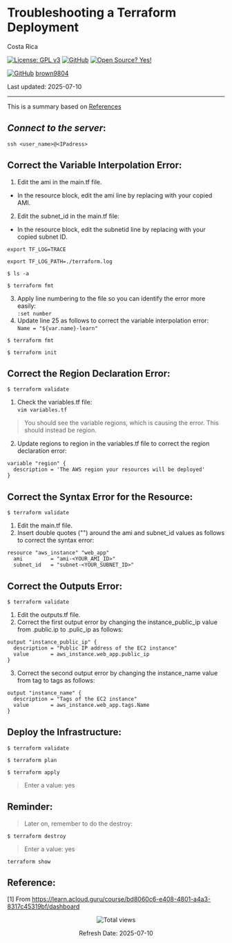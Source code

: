 # Troubleshooting a Terraform Deployment

Costa Rica

[![License: GPL v3](https://img.shields.io/badge/License-GPLv3-blue.svg)](https://www.gnu.org/licenses/gpl-3.0)
[![GitHub](https://badgen.net/badge/icon/github?icon=github&label)](https://github.com) [![Open Source? Yes!](https://badgen.net/badge/Open%20Source%20%3F/Yes%21/blue?icon=github)](https://github.com/Naereen/badges/)

[![GitHub](https://img.shields.io/badge/--181717?logo=github&logoColor=ffffff)](https://github.com/)
[brown9804](https://github.com/brown9804)

Last updated: 2025-07-10

----------

This is a summary based on [References](#reference)

## _Connect to the server_:

`ssh <user_name>@<IPadress>`

## Correct the Variable Interpolation Error:
1. Edit the ami in the main.tf file.
- In the resource block, edit the ami line by replacing <DUMMY VALUE> with your copied AMI.
2. Edit the subnet_id in the main.tf file:
- In the resource block, edit the subnetid line by replacing <DUMMY VALUE> with your copied subnet ID.

`export TF_LOG=TRACE`

`export TF_LOG_PATH=./terraform.log`

`$ ls -a`

`$ terraform fmt`

3. Apply line numbering to the file so you can identify the error more easily: <br/>
`:set number`
4. Update line 25 as follows to correct the variable interpolation error: <br/>
`Name = "${var.name}-learn"`

`$ terraform fmt`

`$ terraform init`


## Correct the Region Declaration Error:

`$ terraform validate`

1. Check the variables.tf file: <br/>
`vim variables.tf`
> You should see the variable regions, which is causing the error. This should instead be region.

2. Update regions to region in the variables.tf file to correct the region declaration error: <br/>
```
variable "region" {
  description = 'The AWS region your resources will be deployed'
}
```

## Correct the Syntax Error for the Resource:

`$ terraform validate`

1. Edit the main.tf file. 
2. Insert double quotes ("") around the ami and subnet_id values as follows to correct the syntax error: <br/>
```
resource "aws_instance" "web_app"
  ami         = "ami-<YOUR_AMI_ID>"
  subnet_id   = "subnet-<YOUR_SUBNET_ID>"
```

## Correct the Outputs Error:

`$ terraform validate`

1. Edit the outputs.tf file.
2. Correct the first output error by changing the instance_public_ip value from .public.ip to .pulic_ip as follows: <br/>
```
output "instance_public_ip" {
  description = "Public IP address of the EC2 instance"
  value       = aws_instance.web_app.public_ip
}
```
3. Correct the second output error by changing the instance_name value from tag to tags as follows: <br/>
```
output "instance_name" {
  description = "Tags of the EC2 instance"
  value       = aws_instance.web_app.tags.Name
}
```

## Deploy the Infrastructure:

`$ terraform validate`

`$ terraform plan`

`$ terraform apply`

> Enter a value: yes

## Reminder:

> Later on, remember to do the destroy: <br/>

`$ terraform destroy`

> Enter a value: yes

`terraform show`

## Reference:

[1] From https://learn.acloud.guru/course/bd8060c6-e408-4801-a4a3-8317c45319bf/dashboard <br/>

<!-- START BADGE -->
<div align="center">
  <img src="https://img.shields.io/badge/Total%20views-195-limegreen" alt="Total views">
  <p>Refresh Date: 2025-07-10</p>
</div>
<!-- END BADGE -->

